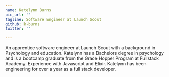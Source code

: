 ```yaml
---
name: Katelynn Burns
pic_url: ''
tagline: Software Engineer at Launch Scout
github: k-burns
twitter: ''

---
```

An apprentice software engineer at Launch Scout with a background in Psychology and education. Katelynn has a Bachelors degree in psychology and is a bootcamp graduate from the Grace Hopper Program at Fullstack Academy. Experience with Javascript and Elixir. Katelynn has been engineering for over a year as a full stack developer.